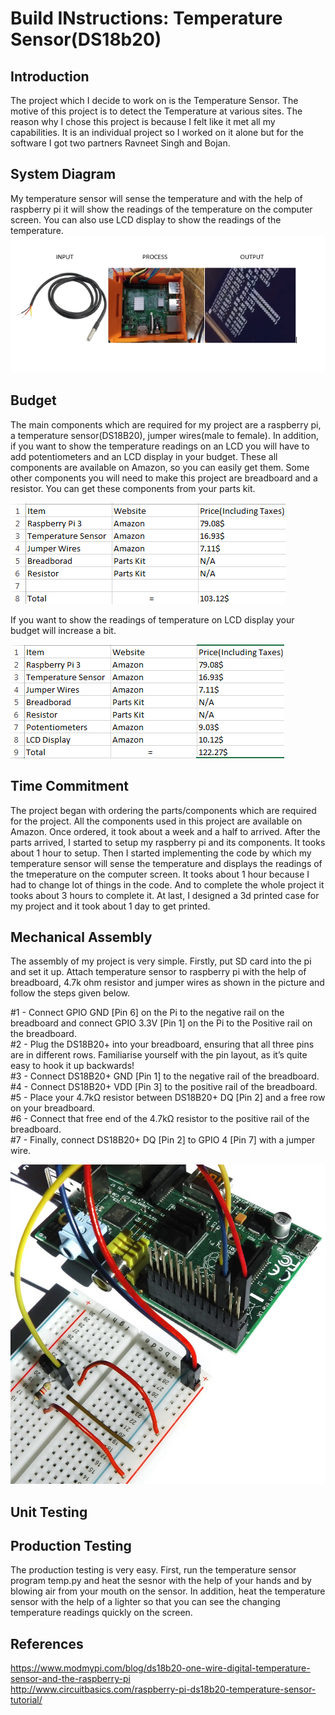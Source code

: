 # Build INstructions: Temperature Sensor(DS18b20)
## Introduction
The project which I decide to work on is the Temperature Sensor. The motive of this project is to detect the Temperature at various sites. The reason why I chose this project is because I felt like it met all my capabilities. It is an individual project so I worked on it alone but for the software I got two partners Ravneet Singh and Bojan. 

## System Diagram
My temperature sensor will sense the temperature and with the help of raspberry pi it will show the readings of the temperature on the computer screen. You can also use LCD display to show the readings of the temperature.
![alt text](https://github.com/GaGanGr3wal/My-Project/blob/master/SystemDiagram.PNG)

## Budget
The main components which are required for my project are a raspberry pi, a temperature sensor(DS18B20), jumper wires(male to female). In addition, if you want to show the temperature readings on an LCD you will have to add potentiometers and an LCD display in your budget. These all components are available on Amazon, so you can easily get them. Some other components you will need to make this project are breadboard and a resistor. You can get these components from your parts kit.

![alt text](https://github.com/GaGanGr3wal/My-Project/blob/master/budget11.PNG)

If you want to show the readings of temperature on LCD display your budget will increase a bit. 

![alt text](https://github.com/GaGanGr3wal/My-Project/blob/master/budget111.PNG)

## Time Commitment
The project began with ordering the parts/components which are required for the project. All the components used in this project are available on Amazon. Once ordered, it took about a week and a half to arrived. After the parts arrived, I started to setup my raspberry pi and its components. It tooks about 1 hour to setup. Then I started implementing the code by which my temperature sensor will sense the temperature and displays the readings of the tmeperature on the computer screen. It tooks about 1 hour because I had to change lot of things in the code. And to complete the whole project it tooks about 3 hours to complete it. At last, I designed a 3d printed case for my project and it took about 1 day to get printed.

## Mechanical Assembly 
The assembly of my project is very simple. Firstly, put SD card into the pi and set it up. Attach temperature sensor to raspberry pi with the help of breadboard, 4.7k ohm resistor and jumper wires as shown in the picture and follow the steps given below.

#1 - Connect GPIO GND [Pin 6] on the Pi to the negative rail on the breadboard and connect GPIO 3.3V [Pin 1] on the Pi to the Positive rail on the breadboard.<br>
#2 - Plug the DS18B20+ into your breadboard, ensuring that all three pins are in different rows. Familiarise yourself with the pin layout, as it’s quite easy to hook it up backwards!<br>
#3 -  Connect DS18B20+ GND [Pin 1] to the negative rail of the breadboard.<br>
#4 -  Connect DS18B20+ VDD [Pin 3] to the positive rail of the breadboard.<br>
#5 -  Place your 4.7kΩ resistor between DS18B20+ DQ [Pin 2] and a free row on your breadboard.<br>
#6 - Connect that free end of the 4.7kΩ resistor to the positive rail of the breadboard.<br>
#7 -   Finally, connect DS18B20+ DQ [Pin 2] to GPIO 4 [Pin 7] with a jumper wire.<br>

![alt text](https://github.com/GaGanGr3wal/My-Project/blob/master/DS18B20-rpi-setup-3.JPG)

## Unit Testing


## Production Testing 
The production testing is very easy. First, run the temperature sensor program temp.py and heat the sesnor with the help of your hands and by blowing air from your mouth on the sensor. In addition, heat the temperature sensor with the help of a lighter so that you can see the changing temperature readings quickly on the screen.

## References
https://www.modmypi.com/blog/ds18b20-one-wire-digital-temperature-sensor-and-the-raspberry-pi<br>
http://www.circuitbasics.com/raspberry-pi-ds18b20-temperature-sensor-tutorial/
